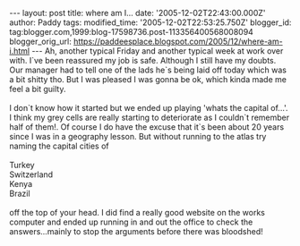 \-\-- layout: post title: where am I\... date:
\'2005-12-02T22:43:00.000Z\' author: Paddy tags: modified\_time:
\'2005-12-02T22:53:25.750Z\' blogger\_id:
tag:blogger.com,1999:blog-17598736.post-113356400568008094
blogger\_orig\_url:
https://paddeesplace.blogspot.com/2005/12/where-am-i.html \-\-- Ah,
another typical Friday and another typical week at work over with. I\`ve
been reassured my job is safe. Although I still have my doubts. Our
manager had to tell one of the lads he\`s being laid off today which was
a bit shitty tho. But I was pleased I was gonna be ok, which kinda made
me feel a bit guilty.\
\
I don\`t know how it started but we ended up playing \'whats the capital
of\...\'. I think my grey cells are really starting to deteriorate as I
couldn\`t remember half of them!. Of course I do have the excuse that
it\`s been about 20 years since I was in a geography lesson. But without
running to the atlas try naming the capital cities of\
\
Turkey\
Switzerland\
Kenya\
Brazil\
\
off the top of your head. I did find a really good website on the works
computer and ended up running in and out the office to check the
answers\...mainly to stop the arguments before there was bloodshed!
